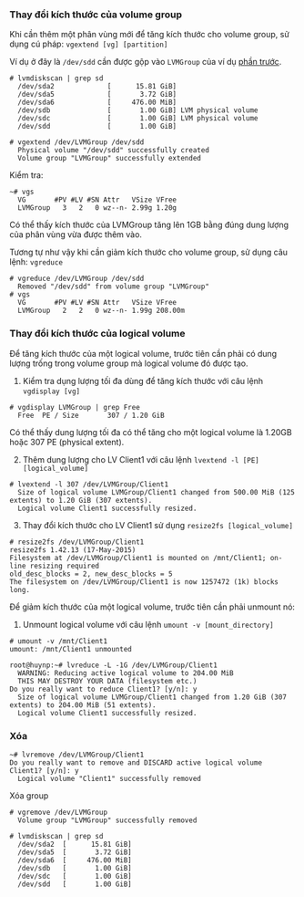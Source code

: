 ### Thay đổi kích thước của volume group

Khi cần thêm một phân vùng mới để tăng kích thước cho volume group, sử dụng cú pháp: `vgextend [vg] [partition]`

Ví dụ ở đây là `/dev/sdd` cần được gộp vào `LVMGroup` của ví dụ [phần trước](https://github.com/huynp1999/huynp/blob/master/Linux/LVM/LVM-basic.md).
```
# lvmdiskscan | grep sd
  /dev/sda2             [      15.81 GiB]
  /dev/sda5             [       3.72 GiB]
  /dev/sda6             [     476.00 MiB]
  /dev/sdb              [       1.00 GiB] LVM physical volume
  /dev/sdc              [       1.00 GiB] LVM physical volume
  /dev/sdd              [       1.00 GiB]
```

```
# vgextend /dev/LVMGroup /dev/sdd
  Physical volume "/dev/sdd" successfully created
  Volume group "LVMGroup" successfully extended
```

Kiểm tra:
```
~# vgs
  VG       #PV #LV #SN Attr   VSize VFree
  LVMGroup   3   2   0 wz--n- 2.99g 1.20g
```

Có thể thấy kích thước của LVMGroup tăng lên 1GB bằng đúng dung lượng của phân vùng vừa được thêm vào.

Tương tự như vậy khi cần giảm kích thước cho volume group, sử dụng câu lệnh: `vgreduce`

```
# vgreduce /dev/LVMGroup /dev/sdd
  Removed "/dev/sdd" from volume group "LVMGroup"
# vgs
  VG       #PV #LV #SN Attr   VSize VFree
  LVMGroup   2   2   0 wz--n- 1.99g 208.00m
```

### Thay đổi kích thước của logical volume

Để tăng kích thước của một logical volume, trước tiên cần phải có dung lượng trống trong volume group mà logical volume đó được tạo.

1. Kiểm tra dụng lượng tối đa dùng để tăng kích thước với câu lệnh `vgdisplay [vg]`

```
# vgdisplay LVMGroup | grep Free
  Free  PE / Size       307 / 1.20 GiB
```

Có thể thấy dung lượng tối đa có thể tăng cho một logical volume là 1.20GB hoặc 307 PE (physical extent).

2. Thêm dung lượng cho LV Client1 với câu lệnh `lvextend -l [PE] [logical_volume]`

```
# lvextend -l 307 /dev/LVMGroup/Client1
  Size of logical volume LVMGroup/Client1 changed from 500.00 MiB (125 extents) to 1.20 GiB (307 extents).
  Logical volume Client1 successfully resized.
```

3. Thay đổi kích thước cho LV Client1 sử dụng `resize2fs [logical_volume]`

```
# resize2fs /dev/LVMGroup/Client1
resize2fs 1.42.13 (17-May-2015)
Filesystem at /dev/LVMGroup/Client1 is mounted on /mnt/Client1; on-line resizing required
old_desc_blocks = 2, new_desc_blocks = 5
The filesystem on /dev/LVMGroup/Client1 is now 1257472 (1k) blocks long.
```

Để giảm kích thước của một logical volume, trước tiên cần phải unmount nó:

1. Unmount logical volume với câu lệnh `umount -v [mount_directory]`
```
# umount -v /mnt/Client1
umount: /mnt/Client1 unmounted
```
```
root@huynp:~# lvreduce -L -1G /dev/LVMGroup/Client1
  WARNING: Reducing active logical volume to 204.00 MiB
  THIS MAY DESTROY YOUR DATA (filesystem etc.)
Do you really want to reduce Client1? [y/n]: y
  Size of logical volume LVMGroup/Client1 changed from 1.20 GiB (307 extents) to 204.00 MiB (51 extents).
  Logical volume Client1 successfully resized.
```



### Xóa
```
~# lvremove /dev/LVMGroup/Client1
Do you really want to remove and DISCARD active logical volume Client1? [y/n]: y
  Logical volume "Client1" successfully removed
```

Xóa group
```
# vgremove /dev/LVMGroup
  Volume group "LVMGroup" successfully removed
```
```
# lvmdiskscan | grep sd
  /dev/sda2  [      15.81 GiB]
  /dev/sda5  [       3.72 GiB]
  /dev/sda6  [     476.00 MiB]
  /dev/sdb   [       1.00 GiB]
  /dev/sdc   [       1.00 GiB]
  /dev/sdd   [       1.00 GiB]
```
